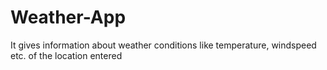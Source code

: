 # Weather-App
It gives information about weather conditions like temperature, windspeed etc. of the location entered
